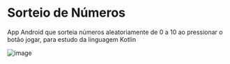 # Sorteio de Números
App Android que sorteia números aleatoriamente de 0 a 10 ao pressionar o botão jogar, para estudo da linguagem Kotlin

![image](https://i.imgur.com/5bk8d1c.png)
